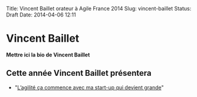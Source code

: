 Title: Vincent Baillet orateur à Agile France 2014 
Slug: vincent-baillet
Status: Draft
Date: 2014-04-06 12:11

# Vincent Baillet

**Mettre ici la bio de Vincent Baillet**
## Cette année Vincent Baillet présentera

* "[L’agilité ça commence avec ma start-up qui devient grande](../sessions/l-agilite-ca-commence-avec-ma-start-up-qui-devient-grande.html)"


